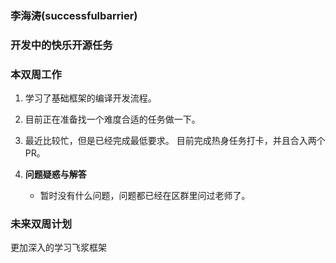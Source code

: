 ### 李海涛(successfulbarrier)

### 开发中的快乐开源任务


### 本双周工作

1. 学习了基础框架的编译开发流程。

2. 目前正在准备找一个难度合适的任务做一下。

3. 最近比较忙，但是已经完成最低要求。
   目前完成热身任务打卡，并且合入两个PR。
   
4. **问题疑惑与解答**
   - 暂时没有什么问题，问题都已经在区群里问过老师了。

### 未来双周计划

更加深入的学习飞浆框架


